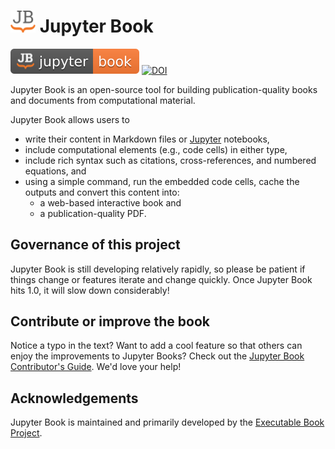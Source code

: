 # <img src="https://raw.githubusercontent.com/executablebooks/jupyter-book/master/docs/images/logo-square.svg" width=40 /> Jupyter Book

[![Jupyter Book Badge](https://raw.githubusercontent.com/executablebooks/jupyter-book/master/docs/images/badge.svg)](https://jupyterbook.org)
[![DOI](https://zenodo.org/badge/DOI/10.5281/zenodo.2561065.svg)](https://doi.org/10.5281/zenodo.2561065)
<!-- [![PyPI][pypi-badge]][pypi-link]
     [![Conda][conda-badge]][conda-link] -->

Jupyter Book is an open-source tool for building publication-quality books and documents from computational material.

Jupyter Book allows users to

* write their content in Markdown files or [Jupyter](https://jupyter.org/) notebooks,
* include computational elements (e.g., code cells) in either type,
* include rich syntax such as citations, cross-references, and numbered equations, and
* using a simple command, run the embedded code cells, cache the outputs and convert this content into:
    * a web-based interactive book and
    * a publication-quality PDF.

## Governance of this project

Jupyter Book is still developing relatively rapidly, so please be patient if things change
or features iterate and change quickly. Once Jupyter Book hits 1.0, it will slow down
considerably!

## Contribute or improve the book

Notice a typo in the text? Want to add a cool feature so that others can enjoy the improvements to Jupyter Books? 
Check out the [Jupyter Book Contributor's Guide](https://jupyterbook.org/contribute/intro.html). We'd love your help!
## Acknowledgements

Jupyter Book is maintained and primarily developed by
the [Executable Book Project](https://executablebooks.org).
